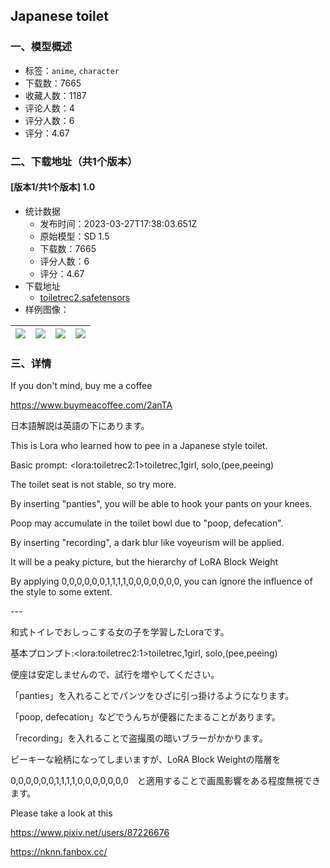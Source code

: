 ## Japanese toilet
### 一、模型概述

- 标签：`anime`, `character`
- 下载数：7665
- 收藏人数：1187
- 评论人数：4
- 评分人数：6
- 评分：4.67

### 二、下载地址（共1个版本）

#### [版本1/共1个版本] 1.0

- 统计数据
  - 发布时间：2023-03-27T17:38:03.651Z
  - 原始模型：SD 1.5
  - 下载数：7665
  - 评分人数：6
  - 评分：4.67
- 下载地址
  - [toiletrec2.safetensors](https://civitai.com/api/download/models/11270)
- 样例图像：

| <img src="https://image.civitai.com/xG1nkqKTMzGDvpLrqFT7WA/09369ee9-7c70-4aae-c2d2-b22a8e8cc500/width=450/108469.jpeg" /> | <img src="https://image.civitai.com/xG1nkqKTMzGDvpLrqFT7WA/45bb0eac-c7d1-4583-c070-5b4bd2a68c00/width=450/108478.jpeg" /> | <img src="https://image.civitai.com/xG1nkqKTMzGDvpLrqFT7WA/c5769254-303e-42fc-eef1-ef5112b62500/width=450/108477.jpeg" /> | <img src="https://image.civitai.com/xG1nkqKTMzGDvpLrqFT7WA/e892be37-623f-49c2-7037-0f7543fd3700/width=450/108476.jpeg" /> |
| ---- | ---- | ---- | ---- |


### 三、详情
<p>If you don't mind, buy me a coffee</p><p><a target="_blank" rel="ugc" href="https://www.buymeacoffee.com/2anTA">https://www.buymeacoffee.com/2anTA</a></p><p></p><p>日本語解説は英語の下にあります。</p><p>This is Lora who learned how to pee in a Japanese style toilet.</p><p>Basic prompt: &lt;lora:toiletrec2:1&gt;toiletrec,1girl, solo,(pee,peeing)</p><p>The toilet seat is not stable, so try more.</p><p>By inserting "panties", you will be able to hook your pants on your knees.</p><p>Poop may accumulate in the toilet bowl due to "poop, defecation".</p><p>By inserting "recording", a dark blur like voyeurism will be applied.</p><p>It will be a peaky picture, but the hierarchy of LoRA Block Weight</p><p>By applying 0,0,0,0,0,0,1,1,1,1,0,0,0,0,0,0,0, you can ignore the influence of the style to some extent.</p><p>---</p><p>和式トイレでおしっこする女の子を学習したLoraです。</p><p>基本プロンプト:&lt;lora:toiletrec2:1&gt;toiletrec,1girl, solo,(pee,peeing)</p><p>便座は安定しませんので、試行を増やしてください。</p><p>「panties」を入れることでパンツをひざに引っ掛けるようになります。</p><p>「poop, defecation」などでうんちが便器にたまることがあります。</p><p>「recording」を入れることで盗撮風の暗いブラーがかかります。</p><p>ピーキーな絵柄になってしまいますが、LoRA Block Weightの階層を</p><p>0,0,0,0,0,0,1,1,1,1,0,0,0,0,0,0,0　と適用することで画風影響をある程度無視できます。</p><p></p><p>Please take a look at this</p><p><a target="_blank" rel="ugc" href="https://www.pixiv.net/users/87226676">https://www.pixiv.net/users/87226676</a></p><p><a target="_blank" rel="ugc" href="https://nknn.fanbox.cc/">https://nknn.fanbox.cc/</a></p>